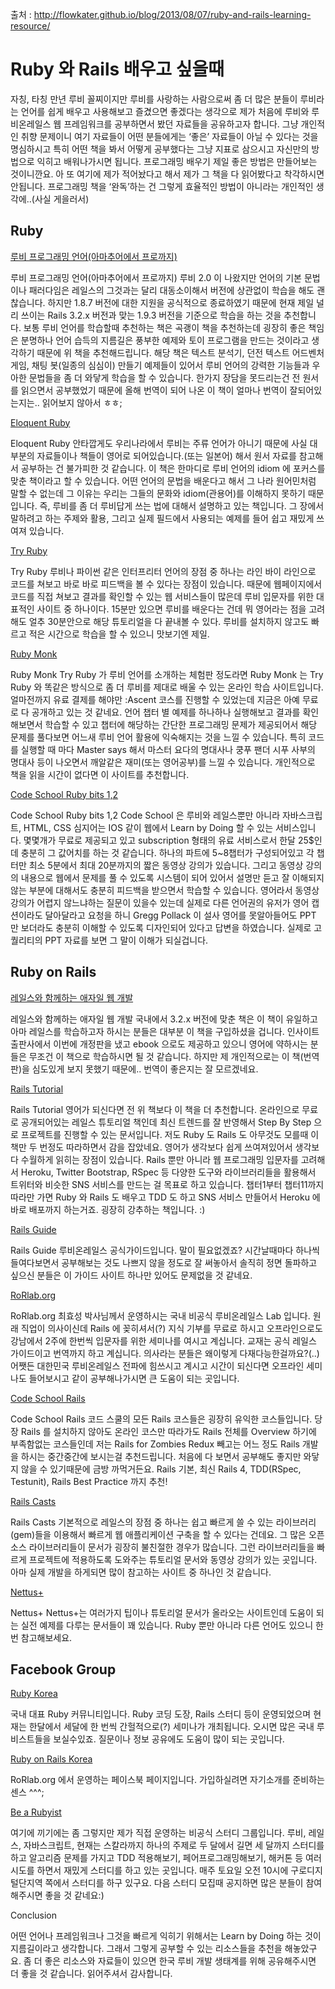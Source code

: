 출처 : http://flowkater.github.io/blog/2013/08/07/ruby-and-rails-learning-resource/

# Ruby 와 Rails 배우고 싶을때

자칭, 타칭 만년 루비 꼴찌이지만 루비를 사랑하는 사람으로써 좀 더 많은 분들이 루비라는 언어를 쉽게 배우고 사용해보고 즐겼으면 좋겠다는 생각으로 제가 처음에 루비와 루비온레일스 웹 프레임워크를 공부하면서 봤던 자료들을 공유하고자 합니다. 
그냥 개인적인 취향 문제이니 여기 자료들이 어떤 분들에게는 ‘좋은’ 자료들이 아닐 수 있다는 것을 명심하시고 특히 어떤 책을 봐서 어떻게 공부했다는 그냥 지표로 삼으시고 자신만의 방법으로 익히고 배워나가시면 됩니다. 프로그래밍 배우기 제일 좋은 방법은 만들어보는 것이니깐요. 
아 또 여기에 제가 적어놨다고 해서 제가 그 책을 다 읽어봤다고 착각하시면 안됩니다. 프로그래밍 책을 ‘완독’하는 건 그렇게 효율적인 방법이 아니라는 개인적인 생각에..(사실 게을러서)

## Ruby

[루비 프로그래밍 언어(아마추어에서 프로까지)](http://book.naver.com/bookdb/book_detail.nhn?bid=7054149)

루비 프로그래밍 언어(아마추어에서 프로까지)
루비 2.0 이 나왔지만 언어의 기본 문법이나 패러다임은 레일스의 그것과는 달리 대동소이해서 버전에 상관없이 학습을 해도 괜찮습니다.
하지만 1.8.7 버전에 대한 지원을 공식적으로 종료하였기 때문에 현재 제일 널리 쓰이는 Rails 3.2.x 버전과 맞는 1.9.3 버전을 기준으로 학습을 하는 것을 추천합니다. 보통 루비 언어를 학습할때 추천하는 책은 곡괭이 책을 추천하는데 굉장히 좋은 책임은 분명하나 언어 습득의 지름길은 풍부한 예제와 토이 프로그램을 만드는 것이라고 생각하기 때문에 위 책을 추천해드립니다.
해당 책은 텍스트 분석기, 던전 텍스트 어드벤처 게임, 채팅 봇(일종의 심심이) 만들기 예제들이 있어서 루비 언어의 강력한 기능들과 우아한 문법들을 좀 더 와닿게 학습을 할 수 있습니다. 한가지 장담을 못드리는건 전 원서를 읽으면서 공부했었기 때문에 올해 번역이 되어 나온 이 책이 얼마나 번역이 잘되어있는지는.. 읽어보지 않아서 ㅎㅎ;
 

[Eloquent Ruby](http://www.amazon.com/Eloquent-Ruby-Addison-Wesley-Professional-Series/dp/0321584104)

Eloquent Ruby
안타깝게도 우리나라에서 루비는 주류 언어가 아니기 때문에 사실 대부분의 자료들이나 책들이 영어로 되어있습니다.(또는 일본어) 해서 원서 자료를 참고해서 공부하는 건 불가피한 것 같습니다. 
이 책은 한마디로 루비 언어의 idiom 에 포커스를 맞춘 책이라고 할 수 있습니다. 어떤 언어의 문법을 배운다고 해서 그 나라 원어민처럼 말할 수 없는데 그 이유는 우리는 그들의 문화와 idiom(관용어)를 이해하지 못하기 때문입니다. 즉, 루비를 좀 더 루비답게 쓰는 법에 대해서 설명하고 있는 책입니다. 
그 장에서 말하려고 하는 주제와 활용, 그리고 실제 필드에서 사용되는 예제를 들어 쉽고 재밌게 쓰여져 있습니다.  

[Try Ruby](http://tryruby.org)

Try Ruby
루비나 파이썬 같은 인터프리터 언어의 장점 중 하나는 라인 바이 라인으로 코드를 쳐보고 바로 바로 피드백을 볼 수 있다는 장점이 있습니다. 때문에 웹페이지에서 코드를 직접 쳐보고 결과를 확인할 수 있는 웹 서비스들이 많은데 루비 입문자를 위한 대표적인 사이트 중 하나이다. 15분만 있으면 루비를 배운다는 건데 뭐 영어라는 점을 고려해도 얼추 30분안으로 해당 튜토리얼을 다 끝내볼 수 있다. 루비를 설치하지 않고도 빠르고 적은 시간으로 학습을 할 수 있으니 맛보기엔 제일.  

[Ruby Monk](http://rubymonk.com/)

Ruby Monk
Try Ruby 가 루비 언어를 소개하는 체험판 정도라면 Ruby Monk 는 Try Ruby 와 똑같은 방식으로 좀 더 루비를 제대로 배울 수 있는 온라인 학습 사이트입니다. 얼마전까지 유료 결제를 해야만 :Ascent 코스를 진행할 수 있었는데 지금은 아예 무료로 다 공개하고 있는 것 같네요. 언어 챕터 별 예제를 하나하나 실행해보고 결과를 확인해보면서 학습할 수 있고 챕터에 해당하는 간단한 프로그래밍 문제가 제공되어서 해당 문제를 풀다보면 어느새 루비 언어 활용에 익숙해지는 것을 느낄 수 있습니다. 특히 코드를 실행할 때 마다 Master says 해서 마스터 요다의 명대사나 쿵푸 팬더 시푸 사부의 명대사 등이 나오면서 깨알같은 재미(또는 영어공부)를 느낄 수 있습니다.
개인적으로 책을 읽을 시간이 없다면 이 사이트를 추천합니다.  

[Code School Ruby bits 1,2](http://www.codeschool.com/courses/ruby-bits)

Code School Ruby bits 1,2
Code School 은 루비와 레일스뿐만 아니라 자바스크립트, HTML, CSS 심지어는 IOS 같이 웹에서 Learn by Doing 할 수 있는 서비스입니다. 몇몇개가 무료로 제공되고 있고 subscription 형태의 유료 서비스로서 한달 25$인데 충분히 그 값어치를 하는 것 같습니다. 하나의 파트에 5~8챕터가 구성되어있고 각 챕터만 최소 5분에서 최대 20분까지의 짧은 동영상 강의가 있습니다. 그리고 동영상 강의의 내용으로 웹에서 문제를 풀 수 있도록 시스템이 되어 있어서 설명만 듣고 잘 이해되지 않는 부분에 대해서도 충분히 피드백을 받으면서 학습할 수 있습니다. 영어라서 동영상 강의가 어렵지 않느냐하는 질문이 있을수 있는데 실제로 다른 언어권의 유저가 영어 캡션이라도 달아달라고 요청을 하니 Gregg Pollack 이 설사 영어를 못알아들어도 PPT 만 보더라도 충분히 이해할 수 있도록 디자인되어 있다고 답변을 하였습니다. 실제로 고퀄리티의 PPT 자료를 보면 그 말이 이해가 되실겁니다.  

## Ruby on Rails

[레일스와 함께하는 애자일 웹 개발](http://www.insightbook.co.kr/books/programming-insight/%EB%A0%88%EC%9D%BC%EC%8A%A4%EC%99%80-%ED%95%A8%EA%BB%98%ED%95%98%EB%8A%94-%EC%95%A0%EC%9E%90%EC%9D%BC-%EC%9B%B9-%EA%B0%9C%EB%B0%9C)

레일스와 함께하는 애자일 웹 개발
국내에서 3.2.x 버전에 맞춘 책은 이 책이 유일하고 아마 레일스를 학습하고자 하시는 분들은 대부분 이 책을 구입하셨을 겁니다. 인사이트 출판사에서 이번에 개정판을 냈고 ebook 으로도 제공하고 있으니 영어에 약하시는 분들은 무조건 이 책으로 학습하시면 될 것 같습니다. 하지만 제 개인적으로는 이 책(번역판)을 심도있게 보지 못했기 때문에.. 번역이 좋은지는 잘 모르겠네요.  

[Rails Tutorial](http://ruby.railstutorial.org/)

Rails Tutorial
영어가 되신다면 전 위 책보다 이 책을 더 추천합니다. 온라인으로 무료로 공개되어있는 레일스 튜토리얼 책인데 최신 트렌드를 잘 반영해서 Step By Step 으로 프로젝트를 진행할 수 있는 문서입니다. 저도 Ruby 도 Rails 도 아무것도 모를때 이 책만 두 번정도 따라하면서 감을 잡았네요. 영어가 생각보다 쉽게 쓰여져있어서 생각보다 수월하게 읽히는 장점이 있습니다. Rails 뿐만 아니라 웹 프로그래밍 입문자를 고려해서 Heroku, Twitter Bootstrap, RSpec 등 다양한 도구와 라이브러리들을 활용해서 트위터와 비슷한 SNS 서비스를 만드는 걸 목표로 하고 있습니다. 챕터1부터 챕터11까지 따라만 가면 Ruby 와 Rails 도 배우고 TDD 도 하고 SNS 서비스 만들어서 Heroku 에 바로 배포까지 하는거죠. 굉장히 강추하는 책입니다. :)  

[Rails Guide](http://guides.rubyonrails.org/)

Rails Guide
루비온레일스 공식가이드입니다. 말이 필요없겠죠? 시간날때마다 하나씩 들여다보면서 공부해보는 것도 나쁘지 않을 정도로 잘 써놓아서 솔직히 정면 돌파하고 싶으신 분들은 이 가이드 사이트 하나만 있어도 문제없을 것 같네요.  

[RoRlab.org](http://rorlab.org/)

RoRlab.org
최효성 박사님께서 운영하시는 국내 비공식 루비온레일스 Lab 입니다. 원래 직업이 의사이신데 Rails 에 꽂히셔서(?) 지식 기부를 무료로 하시고 오프라인으로도 강남에서 2주에 한번씩 입문자를 위한 세미나를 여시고 계십니다. 교재는 공식 레일스 가이드이고 번역까지 하고 계십니다. 의사라는 분들은 왜이렇게 다재다능한걸까요?(..) 어쨋든 대한민국 루비온레일스 전파에 힘쓰시고 계시고 시간이 되신다면 오프라인 세미나도 들어보시고 같이 공부해나가시면 큰 도움이 되는 곳입니다.  

[Code School Rails](http://www.codeschool.com/paths/ruby)

Code School Rails
코드 스쿨의 모든 Rails 코스들은 굉장히 유익한 코스들입니다. 당장 Rails 를 설치하지 않아도 온라인 코스만 따라가도 Rails 전체를 Overview 하기에 부족함없는 코스들인데 저는 Rails for Zombies Redux 빼고는 어느 정도 Rails 개발을 하시는 중간중간에 보시는걸 추천드립니다. 처음에 다 보면서 공부해도 좋지만 와닿지 않을 수 있기때문에 금방 까먹거든요. Rails 기본, 최신 Rails 4, TDD(RSpec, Testunit), Rails Best Practice 까지 추천!  

[Rails Casts](http://railscasts.com/)

Rails Casts
기본적으로 레일스의 장점 중 하나는 쉽고 빠르게 쓸 수 있는 라이브러리(gem)들을 이용해서 빠르게 웹 애플리케이션 구축을 할 수 있다는 건데요. 그 많은 오픈소스 라이브러리들이 문서가 굉장히 불친절한 경우가 많습니다. 그런 라이브러리들을 빠르게 프로젝트에 적용하도록 도와주는 튜토리얼 문서와 동영상 강의가 있는 곳입니다. 아마 실제 개발을 하게되면 많이 참고하는 사이트 중 하나인 것 같습니다.  

[Nettus+](http://net.tutsplus.com/category/tutorials/ruby/)

Nettus+
Nettus+는 여러가지 팁이나 튜토리얼 문서가 올라오는 사이트인데 도움이 되는 실전 예제를 다루는 문서들이 꽤 있습니다. Ruby 뿐만 아니라 다른 언어도 있으니 한번 참고해보세요.

 

## Facebook Group

[Ruby Korea](http://net.tutsplus.com/category/tutorials/ruby/)

국내 대표 Ruby 커뮤니티입니다. Ruby 코딩 도장, Rails 스터디 등이 운영되었으며 현재는 한달에서 세달에 한 번씩 간헐적으로(?) 세미나가 개최됩니다. 오시면 많은 국내 루비스트들을 보실수있죠. 질문이나 정보 공유에도 도움이 많이 되는 곳입니다.  

[Ruby on Rails Korea](https://www.facebook.com/groups/rubyonrailskorea/)

RoRlab.org 에서 운영하는 페이스북 페이지입니다. 가입하실려면 자기소개를 준비하는 센스 ^^^;  

[Be a Rubyist](https://www.facebook.com/groups/BeRubyist/)

여기에 끼기에는 좀 그렇지만 제가 직접 운영하는 비공식 스터디 그룹입니다. 루비, 레일스, 자바스크립트, 현재는 스칼라까지 하나의 주제로 두 달에서 길면 세 달까지 스터디를 하고 알고리즘 문제를 가지고 TDD 적용해보기, 페어프로그래밍해보기, 해커톤 등 여러 시도를 하면서 재밌게 스터디를 하고 있는 곳입니다. 매주 토요일 오전 10시에 구로디지털단지역 쪽에서 스터디를 하구 있구요. 다음 스터디 모집때 공지하면 많은 분들이 참여해주시면 좋을 것 같네요:)

 

Conclusion

어떤 언어나 프레임워크나 그것을 빠르게 익히기 위해서는 Learn by Doing 하는 것이 지름길이라고 생각합니다. 그래서 그렇게 공부할 수 있는 리소스들을 추천을 해놓았구요. 좀 더 좋은 리소스와 자료들이 있으면 한국 루비 개발 생태계를 위해 공유해주시면 더 좋을 것 같습니다. 읽어주셔서 감사합니다.